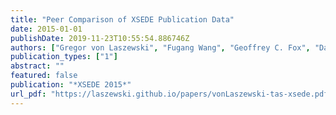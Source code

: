 ```yaml
---
title: "Peer Comparison of XSEDE Publication Data"
date: 2015-01-01
publishDate: 2019-11-23T10:55:54.886746Z
authors: ["Gregor von Laszewski", "Fugang Wang", "Geoffrey C. Fox", "David L. Hart", "Thomas R. Furlani", "Robert L. DeLeon", "Steven M. Gallo"]
publication_types: ["1"]
abstract: ""
featured: false
publication: "*XSEDE 2015*"
url_pdf: "https://laszewski.github.io/papers/vonLaszewski-tas-xsede.pdf"
---
```


